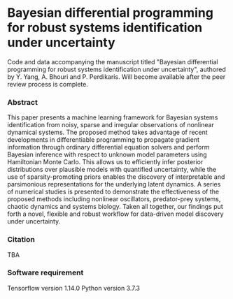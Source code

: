 # Bayesian differential programming for robust systems identification under uncertainty

Code and data accompanying the manuscript titled "Bayesian differential programming for robust systems identification under uncertainty", authored by Y. Yang, A. Bhouri and P. Perdikaris. Will become available after the peer review process is complete.

### Abstract

This paper presents a machine learning framework for Bayesian systems identification from noisy, sparse and irregular observations of nonlinear dynamical systems. The proposed method takes advantage of recent developments in differentiable programming to propagate gradient information through ordinary differential equation solvers and perform Bayesian inference with respect to unknown model parameters using Hamiltonian Monte Carlo. This allows us to efficiently infer posterior distributions over plausible models with quantified uncertainty, while the use of sparsity-promoting priors enables the discovery of interpretable and parsimonious representations for the underlying latent dynamics. A series of numerical studies is presented to demonstrate the effectiveness of the proposed methods including nonlinear oscillators, predator-prey systems, chaotic dynamics and systems biology. Taken all together, our  findings put forth a novel, flexible and robust workflow for data-driven model discovery under uncertainty.

### Citation

TBA

### Software requirement

Tensorflow version 1.14.0
Python version 3.7.3
